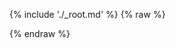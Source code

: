 ---
---

{% include './_root.md' %}
{% raw %}
<script src="https://www.unpkg.com/@miso.ai/doggoganger@beta/dist/umd/doggoganger-browser.min.js"></script>
<script>
const misocmd = window.misocmd || (window.misocmd = []);
misocmd.push(async () => {
  const client = new MisoClient({
    apiKey: '...',
    apiHost: 'http://localhost:9901/api',
  });
  const workflow = client.ui.ask;
  workflow.useApi(false);
  const api = window.doggoganger.buildApi();
  workflow.on('request', async ({ session, payload }) => {
    const { question_id } = await api.ask.questions(payload);
    const start = Date.now();
    let intervalId;
    intervalId = setInterval(async () => {
      const elapsed = Date.now() - start;
      if (elapsed > 5000) {
        clearInterval(intervalId);
        const error = new Error(`Emulated timeout: ${elapsed / 1000} seconds`);
        workflow.updateData({ session, error });
        return;
      }
      const value = await api.ask.answer(question_id);
      value.finished && clearInterval(intervalId);
      workflow.updateData({ session, value });
    }, 1000);
  });
  await client.ui.ready;
  const { templates } = MisoClient.ui.defaults.ask;
  const rootElement = document.querySelector('#miso-ask-combo');
  rootElement.innerHTML = templates.root();
});
</script>
{% endraw %}
